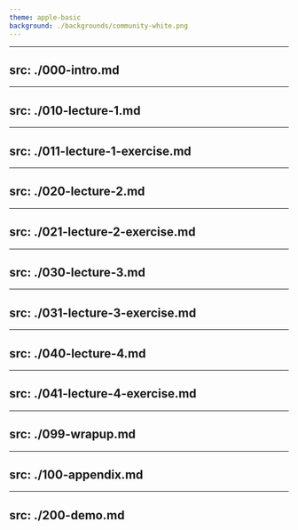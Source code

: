 ```yaml
---
theme: apple-basic
background: ./backgrounds/community-white.png
---
```





---
src: ./000-intro.md
---
---
src: ./010-lecture-1.md
---
---
src: ./011-lecture-1-exercise.md
---
---
src: ./020-lecture-2.md
---
---
src: ./021-lecture-2-exercise.md
---
---
src: ./030-lecture-3.md
---
---
src: ./031-lecture-3-exercise.md
---
---
src: ./040-lecture-4.md
---
---
src: ./041-lecture-4-exercise.md
---
---
src: ./099-wrapup.md
---
---
src: ./100-appendix.md
---
---
src: ./200-demo.md
---
